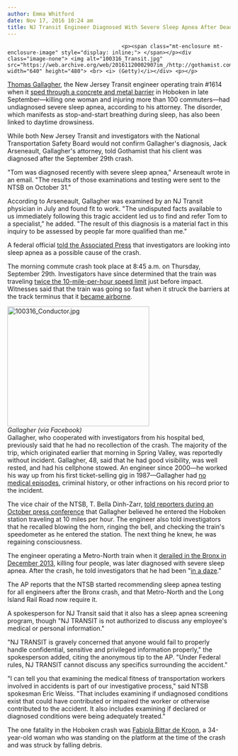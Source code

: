 ```yaml
---
author: Emma Whitford
date: Nov 17, 2016 10:24 am
title: NJ Transit Engineer Diagnosed With Severe Sleep Apnea After Deadly Hoboken Crash
---
```


	
										<p><span class="mt-enclosure mt-enclosure-image" style="display: inline;"> </span></p><div class="image-none"> <img alt="100316_Transit.jpg" src="https://web.archive.org/web/20161120002907im_/http://gothamist.com/attachments/nyc_ewhitford/100316_Transit.jpg" width="640" height="480"> <br> <i> (Getty)</i></div> <p></p>

<p><a href="https://web.archive.org/web/20161120002907/http://gothamist.com/2016/10/03/hoboken_crash_engineer.php">Thomas Gallagher</a>, the New Jersey Transit engineer operating train #1614 when it <a href="https://web.archive.org/web/20161120002907/http://gothamist.com/2016/09/29/nj_transit_hoboken_crash.php#photo-1">sped through a concrete and metal barrier</a> in Hoboken in late September&#x2014;killing one woman and injuring more than 100 commuters&#x2014;had undiagnosed severe sleep apnea, according to his attorney. The disorder, which manifests as stop-and-start breathing during sleep, has also been linked to daytime drowsiness. </p>

<p>While both New Jersey Transit and investigators with the National Transportation Safety Board would not confirm Gallagher&apos;s diagnosis, Jack Arseneault, Gallagher&apos;s attorney, told Gothamist that his client was diagnosed after the September 29th crash. </p>

<p>&quot;Tom was diagnosed recently with severe sleep apnea,&quot; Arseneault wrote in an email. &quot;The results of those examinations and testing were sent to the NTSB on October 31.&quot; </p>

<p>According to Arseneault, Gallagher was examined by an NJ Transit physician in July and found fit to work. &quot;The undisputed facts available to us immediately following this tragic accident led us to find and refer Tom to a specialist,&quot; he added. &quot;The result of this diagnosis is a material fact in this inquiry to be assessed by people far more qualified than me.&quot; </p>

<p>A federal official <a href="https://web.archive.org/web/20161120002907/https://www.apnews.com/c5fcb05c55cb40279631981e801fb9fc/APNewsBreak:-Engineer-in-crash-had-undiagnosed-sleep-apnea">told the Associated Press</a> that investigators are looking into sleep apnea as a possible cause of the crash. </p>

<p>The morning commute crash took place at 8:45 a.m. on Thursday, September 29th. Investigators have since determined that the train was traveling <a href="https://web.archive.org/web/20161120002907/http://gothamist.com/2016/10/05/ntsb_nj_transit_train_was_speeding.php#photo-1">twice the 10-mile-per-hour speed limit</a> just before impact. Witnesses said that the train was going so fast when it struck the barriers at the track terminus that it <a href="https://web.archive.org/web/20161120002907/http://gothamist.com/2016/10/02/nj_transit_infractions.php">became airborne</a>. </p>

<p><span class="mt-enclosure mt-enclosure-image" style="display: inline;"> </span></p><div class="image-right"> <img alt="100316_Conductor.jpg" src="https://web.archive.org/web/20161120002907im_/http://gothamist.com/attachments/nyc_ewhitford/100316_Conductor.jpg" width="320" height="270"> <br> <i style=" width:320px; ;display:block"> Gallagher (via Facebook)</i></div> Gallagher, who cooperated with investigators from his hospital bed, previously said that he had no recollection of the crash. The majority of the trip, which originated earlier that morning in Spring Valley, was reportedly without incident. Gallagher, 48, said that he had good visibility, was well rested, and had his cellphone stowed. An engineer since 2000&#x2014;he worked his way up from his first ticket-selling gig in 1987&#x2014;Gallagher had <a href="https://web.archive.org/web/20161120002907/http://gothamist.com/2016/09/30/hoboken_crash_airborne.php#photo-1">no medical episodes</a>, criminal history, or other infractions on his record prior to the incident. <p></p>

<p>The vice chair of the NTSB, T. Bella Dinh-Zarr, <a href="https://web.archive.org/web/20161120002907/http://www.nj.com/news/index.ssf/2016/10/ntsb_hoboken_train_crash_sunday.html#incart_most-read_">told reporters during an October press conference</a> that Gallagher believed he entered the Hoboken station traveling at 10 miles per hour. The engineer also told investigators that he recalled blowing the horn, ringing the bell, and checking the train&apos;s speedometer as he entered the station. The next thing he knew, he was regaining consciousness.</p>

<p>The engineer operating a Metro-North train when it <a href="https://web.archive.org/web/20161120002907/http://gothamist.com/2013/12/01/multiple_people_killed_in_fatal_met.php#photo-1">derailed in the Bronx in December 2013</a>, killing four people, was later diagnosed with severe sleep apnea. After the crash, he told investigators that he had been &quot;<a href="https://web.archive.org/web/20161120002907/http://gothamist.com/2013/12/03/metro-north_operator_i_was_in_a_daz.php">in a daze</a>.&quot; </p>

<p>The AP reports that the NTSB started recommending sleep apnea testing for all engineers after the Bronx crash, and that Metro-North and the Long Island Rail Road now require it.  </p>

<p>A spokesperson for NJ Transit said that it also has a sleep apnea screening program, though &quot;NJ TRANSIT is not authorized to discuss any employee&apos;s medical or personal information.&quot; </p>

<p>&quot;NJ TRANSIT is gravely concerned that anyone would fail to properly handle confidential, sensitive and privileged information properly,&quot; the spokesperson added, citing the anonymous tip to the AP. &quot;Under Federal rules, NJ TRANSIT cannot discuss any specifics surrounding the accident.&quot; </p>

<p>&quot;I can tell you that examining the medical fitness of transportation workers involved in accidents is part of our investigative process,&quot; said NTSB spokesman Eric Weiss. &quot;That includes examining if undiagnosed conditions exist that could have contributed or impaired the worker or otherwise contributed to the accident. It also includes examining if declared or diagnosed conditions were being adequately treated.&quot; </p>

<p>The one fatality in the Hoboken crash was <a href="https://web.archive.org/web/20161120002907/http://gothamist.com/2016/09/30/hoboken_crash_victim.php">Fabiola Bittar de Kroon</a>, a 34-year-old woman who was standing on the platform at the time of the crash and was struck by falling debris.</p>					
										
									
				